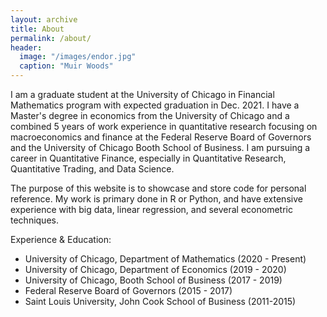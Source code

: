 ```yaml
---
layout: archive
title: About
permalink: /about/
header:
  image: "/images/endor.jpg"
  caption: "Muir Woods"
---
```



I am a graduate student at the University of Chicago in Financial Mathematics program with expected graduation in Dec. 2021. I have a Master's degree in economics from the University of Chicago and a combined 5 years of work experience in quantitative research focusing on macroeconomics and finance at the Federal Reserve Board of Governors and the University of Chicago Booth School of Business. I am pursuing a career in Quantitative Finance, especially in Quantitative Research, Quantitative Trading, and Data Science.  


The purpose of this website is to showcase and store code for personal reference.  My work is primary done in R or Python, and have extensive experience with big data, linear regression, and several econometric techniques.   



Experience & Education:
- University of Chicago, Department of Mathematics (2020 - Present)
- University of Chicago, Department of Economics (2019 - 2020)
- University of Chicago, Booth School of Business (2017 - 2019)
- Federal Reserve Board of Governors (2015 - 2017)
- Saint Louis University, John Cook School of Business (2011-2015)
